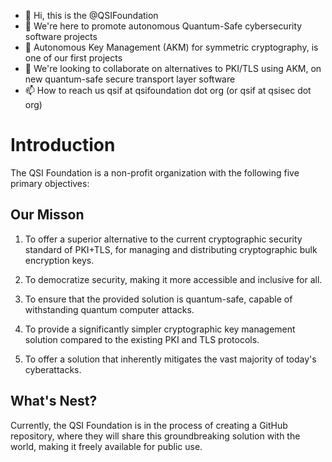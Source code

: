 - 👋 Hi, this is the @QSIFoundation
- 👀 We're here to promote autonomous Quantum-Safe cybersecurity software projects
- 🌱 Autonomous Key Management (AKM) for symmetric cryptography, is one of our first projects
- 💞️ We're looking to collaborate on alternatives to PKI/TLS using AKM, on new quantum-safe secure transport layer software
- 📫 How to reach us qsif at qsifoundation dot org (or qsif at qsisec dot org)

<!---
QSIFoundation/QSIFoundation is a ✨ special ✨ repository because its `README.md` (this file) appears on your GitHub profile.
You can click the Preview link to take a look at your changes.
--->

# Introduction

The QSI Foundation is a non-profit organization with the following five primary objectives:

## Our Misson

1) To offer a superior alternative to the current cryptographic security standard of PKI+TLS, for managing and distributing cryptographic bulk encryption keys.

2) To democratize security, making it more accessible and inclusive for all.

3) To ensure that the provided solution is quantum-safe, capable of withstanding quantum computer attacks.

4) To provide a significantly simpler cryptographic key management solution compared to the existing PKI and TLS protocols.

5) To offer a solution that inherently mitigates the vast majority of today's cyberattacks.

## What's Nest?
Currently, the QSI Foundation is in the process of creating a GitHub repository, where they will share this groundbreaking solution with the world, making it freely available for public use.